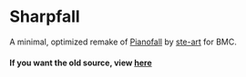 # Sharpfall
A minimal, optimized remake of [Pianofall](https://github.com/ste-art/Pianofall) by [ste-art](https://github.com/ste-art) for BMC.

#### If you want the old source, view [here](https://github.com/EmK530/Sharpfall/tree/legacy)
